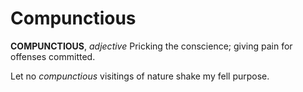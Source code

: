 # Compunctious

**COMPUNCTIOUS**, _adjective_ Pricking the conscience; giving pain for offenses committed.

Let no _compunctious_ visitings of nature shake my fell purpose.